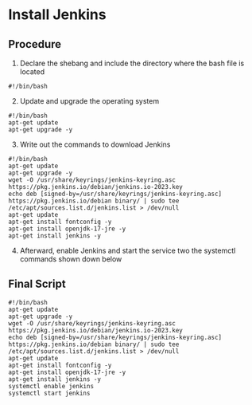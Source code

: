# Install Jenkins

## Procedure
1. Declare the shebang and include the directory where the bash file is located
```
#!/bin/bash
```

2. Update and upgrade the operating system
```
#!/bin/bash
apt-get update
apt-get upgrade -y
```

3. Write out the commands to download Jenkins
```
#!/bin/bash
apt-get update
apt-get upgrade -y
wget -O /usr/share/keyrings/jenkins-keyring.asc https://pkg.jenkins.io/debian/jenkins.io-2023.key
echo deb [signed-by=/usr/share/keyrings/jenkins-keyring.asc] https://pkg.jenkins.io/debian binary/ | sudo tee /etc/apt/sources.list.d/jenkins.list > /dev/null
apt-get update
apt-get install fontconfig -y
apt-get install openjdk-17-jre -y
apt-get install jenkins -y
```
4. Afterward, enable Jenkins and start the service two the systemctl commands shown down below

## Final Script
```
#!/bin/bash
apt-get update
apt-get upgrade -y
wget -O /usr/share/keyrings/jenkins-keyring.asc https://pkg.jenkins.io/debian/jenkins.io-2023.key
echo deb [signed-by=/usr/share/keyrings/jenkins-keyring.asc] https://pkg.jenkins.io/debian binary/ | sudo tee /etc/apt/sources.list.d/jenkins.list > /dev/null
apt-get update
apt-get install fontconfig -y
apt-get install openjdk-17-jre -y
apt-get install jenkins -y
systemctl enable jenkins
systemctl start jenkins
```
